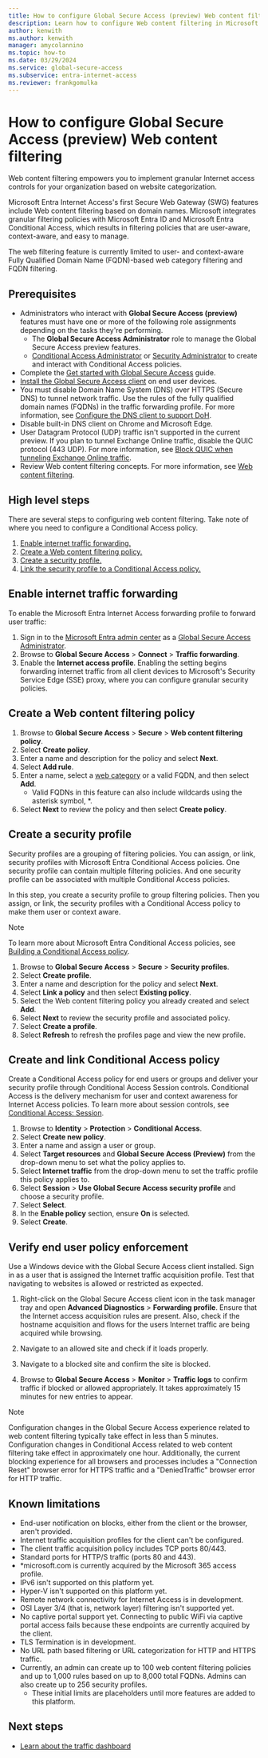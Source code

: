 ```yaml
---
title: How to configure Global Secure Access (preview) Web content filtering
description: Learn how to configure Web content filtering in Microsoft Entra Internet Access (preview).
author: kenwith    
ms.author: kenwith
manager: amycolannino
ms.topic: how-to
ms.date: 03/29/2024
ms.service: global-secure-access
ms.subservice: entra-internet-access 
ms.reviewer: frankgomulka
---
```


# How to configure Global Secure Access (preview) Web content filtering

Web content filtering empowers you to implement granular Internet access controls for your organization based on website categorization.

Microsoft Entra Internet Access's first Secure Web Gateway (SWG) features include Web content filtering based on domain names. Microsoft integrates granular filtering policies with Microsoft Entra ID and Microsoft Entra Conditional Access, which results in filtering policies that are user-aware, context-aware, and easy to manage. 

The web filtering feature is currently limited to user- and context-aware Fully Qualified Domain Name (FQDN)-based web category filtering and FQDN filtering.

## Prerequisites

- Administrators who interact with **Global Secure Access (preview)** features must have one or more of the following role assignments depending on the tasks they're performing.
  - The **Global Secure Access Administrator** role to manage the Global Secure Access preview features.
  - [Conditional Access Administrator](/azure/active-directory/roles/permissions-reference#conditional-access-administrator) or [Security Administrator](/azure/active-directory/roles/permissions-reference#security-administrator) to create and interact with Conditional Access policies. 
- Complete the [Get started with Global Secure Access](how-to-get-started-with-global-secure-access.md) guide. 
- [Install the Global Secure Access client](how-to-install-windows-client.md) on end user devices.
- You must disable Domain Name System (DNS) over HTTPS (Secure DNS) to tunnel network traffic. Use the rules of the fully qualified domain names (FQDNs) in the traffic forwarding profile. For more information, see [Configure the DNS client to support DoH](/windows-server/networking/dns/doh-client-support#configure-the-dns-client-to-support-doh).
- Disable built-in DNS client on Chrome and Microsoft Edge.
- User Datagram Protocol (UDP) traffic isn't supported in the current preview. If you plan to tunnel Exchange Online traffic, disable the QUIC protocol (443 UDP). For more information, see [Block QUIC when tunneling Exchange Online traffic](how-to-install-windows-client.md#block-quic-when-tunneling-exchange-online-traffic).
- Review Web content filtering concepts. For more information, see [Web content filtering](concept-internet-access.md).

## High level steps

There are several steps to configuring web content filtering. Take note of where you need to configure a Conditional Access policy.

1. [Enable internet traffic forwarding.](#enable-internet-traffic-forwarding)
1. [Create a Web content filtering policy.](#create-a-web-content-filtering-policy)
1. [Create a security profile.](#create-a-security-profile)
1. [Link the security profile to a Conditional Access policy.](#create-and-link-conditional-access-policy)

## Enable internet traffic forwarding

To enable the Microsoft Entra Internet Access forwarding profile to forward user traffic:

1. Sign in to the [Microsoft Entra admin center](https://entra.microsoft.com) as a [Global Secure Access Administrator](/azure/active-directory/roles/permissions-reference#global-secure-access-administrator).
1. Browse to **Global Secure Access** > **Connect** > **Traffic forwarding**.
1. Enable the **Internet access profile**. Enabling the setting begins forwarding internet traffic from all client devices to Microsoft's Security Service Edge (SSE) proxy, where you can configure granular security policies.

## Create a Web content filtering policy

1. Browse to **Global Secure Access** > **Secure** > **Web content filtering policy**.
1. Select **Create policy**.
1. Enter a name and description for the policy and select **Next**.
1. Select **Add rule**.
1. Enter a name, select a [web category](reference-web-content-filtering-categories.md) or a valid FQDN, and then select **Add**.
     - Valid FQDNs in this feature can also include wildcards using the asterisk symbol, *.
1. Select **Next** to review the policy and then select **Create policy**.

## Create a security profile

Security profiles are a grouping of filtering policies. You can assign, or link, security profiles with Microsoft Entra Conditional Access policies. One security profile can contain multiple filtering policies. And one security profile can be associated with multiple Conditional Access policies.

In this step, you create a security profile to group filtering policies. Then you assign, or link, the security profiles with a Conditional Access policy to make them user or context aware.

> [!NOTE]
> To learn more about Microsoft Entra Conditional Access policies, see [Building a Conditional Access policy](/azure/active-directory/conditional-access/concept-conditional-access-policies).

1. Browse to **Global Secure Access** > **Secure** > **Security profiles**.
1. Select **Create profile**.
1. Enter a name and description for the policy and select **Next**.
1. Select **Link a policy** and then select **Existing policy**.
1. Select the Web content filtering policy you already created and select **Add**.
1. Select **Next** to review the security profile and associated policy.
1. Select **Create a profile**.
1. Select **Refresh** to refresh the profiles page and view the new profile.

## Create and link Conditional Access policy

Create a Conditional Access policy for end users or groups and deliver your security profile through Conditional Access Session controls. Conditional Access is the delivery mechanism for user and context awareness for Internet Access policies. To learn more about session controls, see [Conditional Access: Session](/azure/active-directory/conditional-access/concept-conditional-access-session).

1. Browse to **Identity** > **Protection** > **Conditional Access**.
1. Select **Create new policy**.
1. Enter a name and assign a user or group.
1. Select **Target resources** and **Global Secure Access (Preview)** from the drop-down menu to set what the policy applies to.
1. Select **Internet traffic** from the drop-down menu to set the traffic profile this policy applies to.
1. Select **Session** > **Use Global Secure Access security profile** and choose a security profile.
1. Select **Select**.
1. In the **Enable policy** section, ensure **On** is selected.
1. Select **Create**.

## Verify end user policy enforcement

Use a Windows device with the Global Secure Access client installed. Sign in as a user that is assigned the Internet traffic acquisition profile. Test that navigating to websites is allowed or restricted as expected.

1. Right-click on the Global Secure Access client icon in the task manager tray and open **Advanced Diagnostics** > **Forwarding profile**. Ensure that the Internet access acquisition rules are present. Also, check if the hostname acquisition and flows for the users Internet traffic are being acquired while browsing.

1. Navigate to an allowed site and check if it loads properly.

1. Navigate to a blocked site and confirm the site is blocked.

1. Browse to **Global Secure Access** > **Monitor** > **Traffic logs** to confirm traffic if blocked or allowed appropriately. It takes approximately 15 minutes for new entries to appear.

> [!NOTE]
> Configuration changes in the Global Secure Access experience related to web content filtering typically take effect in less than 5 minutes. Configuration changes in Conditional Access related to web content filtering take effect in approximately one hour.
> Additionally, the current blocking experience for all browsers and processes includes a "Connection Reset" browser error for HTTPS traffic and a "DeniedTraffic" browser error for HTTP traffic.

## Known limitations

- End-user notification on blocks, either from the client or the browser, aren't provided.
- Internet traffic acquisition profiles for the client can't be configured.
- The client traffic acquisition policy includes TCP ports 80/443.
- Standard ports for HTTP/S traffic (ports 80 and 443).
- *microsoft.com is currently acquired by the Microsoft 365 access profile.
- IPv6 isn't supported on this platform yet.
- Hyper-V isn't supported on this platform yet.
- Remote network connectivity for Internet Access is in development.
- OSI Layer 3/4 (that is, network layer) filtering isn't supported yet.
- No captive portal support yet. Connecting to public WiFi via captive portal access fails because these endpoints are currently acquired by the client.
- TLS Termination is in development.
- No URL path based filtering or URL categorization for HTTP and HTTPS traffic.
- Currently, an admin can create up to 100 web content filtering policies and up to 1,000 rules based on up to 8,000 total FQDNs. Admins can also create up to 256 security profiles.
  - These initial limits are placeholders until more features are added to this platform.

## Next steps

- [Learn about the traffic dashboard](concept-traffic-dashboard.md)
